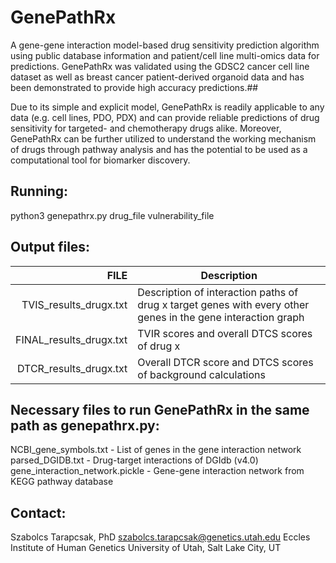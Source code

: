 # GenePathRx

A gene-gene interaction model-based drug sensitivity prediction algorithm using public database information and patient/cell line multi-omics data for predictions. GenePathRx was validated using the GDSC2 cancer cell line dataset as well as breast cancer patient-derived organoid data and has been demonstrated to provide high accuracy predictions.##

Due to its simple and explicit model, GenePathRx is readily applicable to any data (e.g. cell lines, PDO, PDX) and can provide reliable predictions of drug sensitivity for targeted- and chemotherapy drugs alike. Moreover, GenePathRx can be further utilized to understand the working mechanism of drugs through pathway analysis and has the potential to be used as a computational tool for biomarker discovery. 

## Running:
python3 genepathrx.py drug_file vulnerability_file

## Output files:
|          FILE         | Description                                                                                                 |
|----------------------:|-------------------------------------------------------------------------------------------------------------|
| TVIS_results_drugx.txt| Description of interaction paths of drug x target genes with every other genes in the gene interaction graph|
|FINAL_results_drugx.txt| TVIR scores and overall DTCS scores of drug x                                                               |
| DTCR_results_drugx.txt| Overall DTCR score and DTCS scores of background calculations                                               |

## Necessary files to run GenePathRx in the same path as genepathrx.py:
NCBI_gene_symbols.txt - List of genes in the gene interaction network
parsed_DGIDB.txt - Drug-target interactions of DGIdb (v4.0)
gene_interaction_network.pickle - Gene-gene interaction network from KEGG pathway database

## Contact:
Szabolcs Tarapcsak, PhD
szabolcs.tarapcsak@genetics.utah.edu
Eccles Institute of Human Genetics
University of Utah, Salt Lake City, UT
